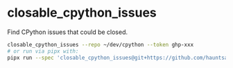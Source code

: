 # closable_cpython_issues

Find CPython issues that could be closed.

```bash
closable_cpython_issues --repo ~/dev/cpython --token ghp-xxx
# or run via pipx with:
pipx run --spec 'closable_cpython_issues@git+https://github.com/hauntsaninja/closable_cpython_issues' closable_cpython_issues
```
